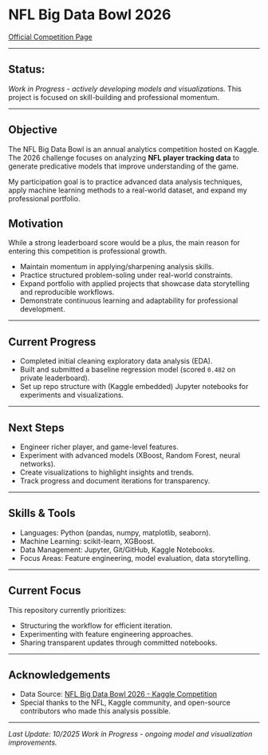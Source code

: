 # NFL Big Data Bowl 2026
[Official Competition Page](https://www.kaggle.com/competitions/nfl-big-data-bowl-2026)

---

## Status:
*Work in Progress - actively developing models and visualizations.*
This project is focused on skill-building and professional momentum. 

---

## Objective
The NFL Big Data Bowl is an annual analytics competition hosted on Kaggle. 
The 2026 challenge focuses on analyzing **NFL player tracking data** to generate predicative models that improve understanding of the game. 

My participation goal is to practice advanced data analysis techniques, apply machine learning methods to a real-world dataset, and expand my professional portfolio. 

## Motivation
While a strong leaderboard score would be a plus, the main reason for entering this competition is professional growth. 

- Maintain momentum in applying/sharpening analysis skills.
- Practice structured problem-soling under real-world constraints.
- Expand portfolio with applied projects that showcase data storytelling and
  reproducible workflows.
- Demonstrate continuous learning and adaptability for professional development.

---

## Current Progress
- Completed initial cleaning exploratory data analysis (EDA).
- Built and submitted a baseline regression model (scored `0.482` on private
  leaderboard).
- Set up repo structure with (Kaggle embedded) Jupyter notebooks for experiments and
  visualizations.

---

## Next Steps
- Engineer richer player, and game-level features.
- Experiment with advanced models (XBoost, Random Forest, neural networks).
- Create visualizations to highlight insights and trends.
- Track progress and document iterations for transparency.

---

## Skills & Tools 
- Languages: Python (pandas, numpy, matplotlib, seaborn).
- Machine Learning: scikit-learn, XGBoost.
- Data Management: Jupyter, Git/GitHub, Kaggle Notebooks.
- Focus Areas: Feature engineering, model evaluation, data storytelling.

---

## Current Focus
This repository currently prioritizes:
- Structuring the workflow for efficient iteration.
- Experimenting with feature engineering approaches.
- Sharing transparent updates through committed notebooks.

---

## Acknowledgements
- Data Source: [NFL Big Data Bowl 2026 - Kaggle Competition](https://www.kaggle.com/competitions-big-data-bowl-2026)
- Special thanks to the NFL, Kaggle community, and open-source contributors who
  made this analysis possible.

---

*Last Update: 10/2025*
*Work in Progress - ongoing model and visualization improvements.*

